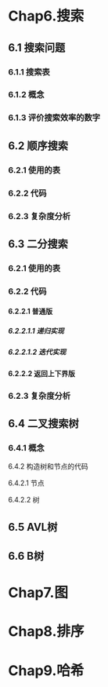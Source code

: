 # Chap6.搜索

## 6.1 搜索问题

### 6.1.1 搜索表

### 6.1.2 概念

### 6.1.3  评价搜索效率的数字



## 6.2 顺序搜索

### 6.2.1 使用的表

### 6.2.2 代码 

### 6.2.3 复杂度分析



## 6.3 二分搜索

### 6.2.1 使用的表

### 6.2.2 代码 

#### 6.2.2.1 普通版

##### 6.2.2.1.1 递归实现

##### 6.2.2.1.2 迭代实现

#### 6.2.2.2 返回上下界版



### 6.2.3 复杂度分析



## 6.4 二叉搜索树

### 6.4.1 概念

6.4.2 构造树和节点的代码

6.4.2.1 节点

6.4.2.2 树



## 6.5 AVL树

## 6.6 B树



# Chap7.图



# Chap8.排序



# Chap9.哈希



